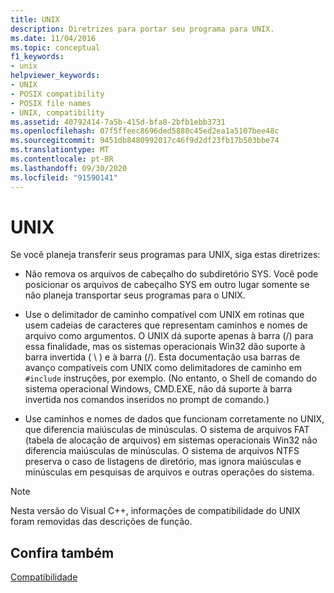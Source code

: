 ```yaml
---
title: UNIX
description: Diretrizes para portar seu programa para UNIX.
ms.date: 11/04/2016
ms.topic: conceptual
f1_keywords:
- unix
helpviewer_keywords:
- UNIX
- POSIX compatibility
- POSIX file names
- UNIX, compatibility
ms.assetid: 40792414-7a5b-415d-bfa8-2bfb1ebb3731
ms.openlocfilehash: 07f5ffeec8696ded5880c45ed2ea1a5107bee48c
ms.sourcegitcommit: 9451db8480992017c46f9d2df23fb17b503bbe74
ms.translationtype: MT
ms.contentlocale: pt-BR
ms.lasthandoff: 09/30/2020
ms.locfileid: "91590141"
---
```

# <a name="unix"></a>UNIX

Se você planeja transferir seus programas para UNIX, siga estas diretrizes:

- Não remova os arquivos de cabeçalho do subdiretório SYS. Você pode posicionar os arquivos de cabeçalho SYS em outro lugar somente se não planeja transportar seus programas para o UNIX.

- Use o delimitador de caminho compatível com UNIX em rotinas que usem cadeias de caracteres que representam caminhos e nomes de arquivo como argumentos. O UNIX dá suporte apenas à barra (/) para essa finalidade, mas os sistemas operacionais Win32 dão suporte à barra invertida ( \\ ) e à barra (/). Esta documentação usa barras de avanço compatíveis com UNIX como delimitadores de caminho em `#include` instruções, por exemplo. (No entanto, o Shell de comando do sistema operacional Windows, CMD.EXE, não dá suporte à barra invertida nos comandos inseridos no prompt de comando.)

- Use caminhos e nomes de dados que funcionam corretamente no UNIX, que diferencia maiúsculas de minúsculas. O sistema de arquivos FAT (tabela de alocação de arquivos) em sistemas operacionais Win32 não diferencia maiúsculas de minúsculas. O sistema de arquivos NTFS preserva o caso de listagens de diretório, mas ignora maiúsculas e minúsculas em pesquisas de arquivos e outras operações do sistema.

> [!NOTE]
>  Nesta versão do Visual C++, informações de compatibilidade do UNIX foram removidas das descrições de função.

## <a name="see-also"></a>Confira também

[Compatibilidade](../c-runtime-library/compatibility.md)
